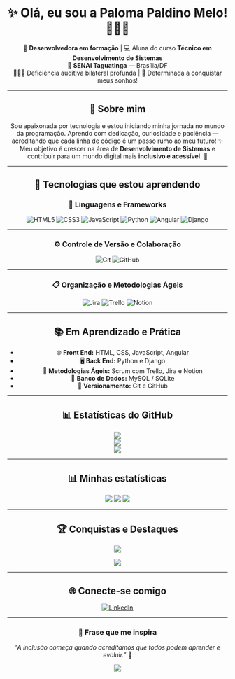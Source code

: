 <!-- 💫 Perfil de Paloma Paldino Melo -->
<h1 align="center">✨ Olá, eu sou a <b>Paloma Paldino Melo</b>! 👩🏼‍💻</h1>

<p align="center">
  🌸 <b>Desenvolvedora em formação</b> | 💻 Aluna do curso <b>Técnico em Desenvolvimento de Sistemas</b> <br>
  📍 <b>SENAI Taguatinga</b> — Brasília/DF <br>
  🧏🏼‍♀️ Deficiência auditiva bilateral profunda | 💪 Determinada a conquistar meus sonhos!
</p>

---

<h2 align="center">🌼 Sobre mim</h2>

<p align="center">
Sou apaixonada por tecnologia e estou iniciando minha jornada no mundo da programação.  
Aprendo com dedicação, curiosidade e paciência — acreditando que cada linha de código é um passo rumo ao meu futuro! ✨  
Meu objetivo é crescer na área de <b>Desenvolvimento de Sistemas</b> e contribuir para um mundo digital mais <b>inclusivo e acessível</b>. 💖
</p>

---

<h2 align="center">🚀 Tecnologias que estou aprendendo</h2>

<div align="center">

### 🧠 Linguagens e Frameworks  
![HTML5](https://img.shields.io/badge/html5-%23E34F26.svg?style=plastic&logo=html5&logoColor=white)
![CSS3](https://img.shields.io/badge/css3-%231572B6.svg?style=plastic&logo=css3&logoColor=white)
![JavaScript](https://img.shields.io/badge/javascript-%23323330.svg?style=plastic&logo=javascript&logoColor=%23F7DF1E)
![Python](https://img.shields.io/badge/python-3670A0?style=plastic&logo=python&logoColor=ffdd54)
![Angular](https://img.shields.io/badge/angular-%23DD0031.svg?style=plastic&logo=angular&logoColor=white)
![Django](https://img.shields.io/badge/django-%23092E20.svg?style=plastic&logo=django&logoColor=white)

---

### ⚙️ Controle de Versão e Colaboração  
![Git](https://img.shields.io/badge/git-%23F05033.svg?style=plastic&logo=git&logoColor=white)
![GitHub](https://img.shields.io/badge/github-%23121011.svg?style=plastic&logo=github&logoColor=white)

---

### 📋 Organização e Metodologias Ágeis  
![Jira](https://img.shields.io/badge/jira-%230A0FFF.svg?style=plastic&logo=jira&logoColor=white)
![Trello](https://img.shields.io/badge/trello-%23026AA7.svg?style=plastic&logo=trello&logoColor=white)
![Notion](https://img.shields.io/badge/notion-%23000000.svg?style=plastic&logo=notion&logoColor=white)

---

## 📚 Em Aprendizado e Prática  
- 🌐 **Front End:** HTML, CSS, JavaScript, Angular  
- 🖥️ **Back End:** Python e Django  
- 🧩 **Metodologias Ágeis:** Scrum com Trello, Jira e Notion  
- 💾 **Banco de Dados:** MySQL / SQLite  
- 🔧 **Versionamento:** Git e GitHub  

---

## 📊 Estatísticas do GitHub  

![](https://github-readme-stats.vercel.app/api?username=palomapaldino5&theme=rose&hide_border=false&include_all_commits=true&count_private=false)<br/>
![](https://github-readme-streak-stats.herokuapp.com/?user=palomapaldino5&theme=rose&hide_border=false)<br/>
![](https://github-readme-stats.vercel.app/api/top-langs/?username=palomapaldino5&theme=rose&hide_border=false&include_all_commits=true&count_private=false&layout=compact)

</div>

---

<h2 align="center">📊 Minhas estatísticas</h2>

<div align="center">

![](https://github-readme-stats.vercel.app/api?username=palomapaldino5&theme=rose&hide_border=false&include_all_commits=true&count_private=false)
![](https://github-readme-streak-stats.herokuapp.com/?user=palomapaldino5&theme=rose&hide_border=false)
![](https://github-readme-stats.vercel.app/api/top-langs/?username=palomapaldino5&theme=rose&hide_border=false&layout=compact)

</div>

---

<h2 align="center">🏆 Conquistas e Destaques</h2>

<div align="center">

![](https://github-profile-trophy.vercel.app/?username=palomapaldino5&theme=rose&no-frame=true&no-bg=true&margin-w=4)
  
![](https://github-contributor-stats.vercel.app/api?username=palomapaldino5&limit=5&theme=rose&combine_all_yearly_contributions=true)

</div>

---

<h2 align="center">🌐 Conecte-se comigo</h2>

<div align="center">
  <a href="https://www.linkedin.com/in/paloma-paldino-melo-pcd-94b88846">
    <img src="https://img.shields.io/badge/LinkedIn-%230077B5.svg?style=for-the-badge&logo=linkedin&logoColor=white" alt="LinkedIn">
  </a>
</div>

---

<h3 align="center">💬 Frase que me inspira</h3>

<p align="center">
  <i>"A inclusão começa quando acreditamos que todos podem aprender e evoluir."</i> 🌸  
</p>

<div align="center">
  
[![](https://visitcount.itsvg.in/api?id=palomapaldino5&icon=0&color=10)](https://visitcount.itsvg.in)

</div>

<!-- Criado com 💖 por Paloma Paldino Melo -->
